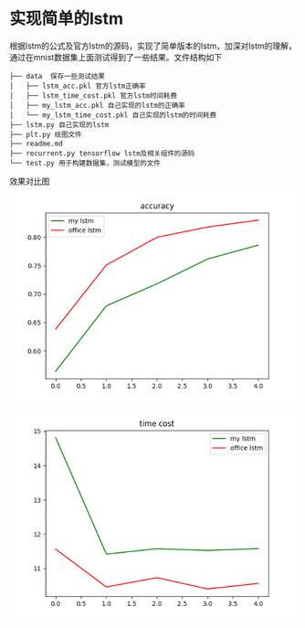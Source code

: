 # 实现简单的lstm
根据lstm的公式及官方lstm的源码，实现了简单版本的lstm，加深对lstm的理解，通过在mnist数据集上面测试得到了一些结果。文件结构如下
```
├── data  保存一些测试结果
│   ├── lstm_acc.pkl 官方lstm正确率
│   ├── lstm_time_cost.pkl 官方lstm时间耗费
│   ├── my_lstm_acc.pkl 自己实现的lstm的正确率
│   └── my_lstm_time_cost.pkl 自己实现的lstm的时间耗费
├── lstm.py 自己实现的lstm
├── plt.py 绘图文件
├── readme.md 
├── recurrent.py tensorflow lstm及相关组件的源码
└── test.py 用于构建数据集，测试模型的文件
```
效果对比图  
![accuracy](./doc/accuracy.png)
![time_cost](./doc/time_cost.png)
